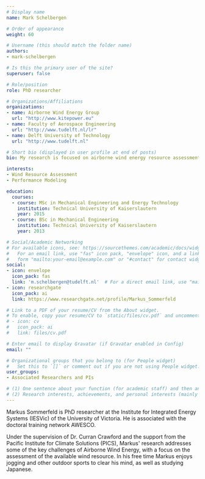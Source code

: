 ```yaml
---
# Display name
name: Mark Schelbergen

# Order of appearance
weight: 60

# Username (this should match the folder name)
authors:
- mark-schelbergen

# Is this the primary user of the site?
superuser: false

# Role/position
role: PhD researcher

# Organizations/Affiliations
organizations:
- name: Airborne Wind Energy Group
  url: "http://www.kitepower.eu"
- name: Faculty of Aerospace Engineering
  url: "http://www.tudelft.nl/lr"
- name: Delft University of Technology
  url: "http://www.tudelft.nl"

# Short bio (displayed in user profile at end of posts)
bio: My research is focused on airborne wind energy resource assessment and performance modeling.

interests:
- Wind Resource Assessment
- Performance Modeling

education:
  courses:
  - course: MSc in Mechanical Engineering and Energy Technology
    institution: Technical University of Kaiserslautern
    year: 2015
  - course: BSc in Mechanical Engineering
    institution: Technical University of Kaiserslautern
    year: 2013

# Social/Academic Networking
# For available icons, see: https://sourcethemes.com/academic/docs/widgets/#icons
#   For an email link, use "fas" icon pack, "envelope" icon, and a link in the
#   form "mailto:your-email@example.com" or "#contact" for contact widget.
social:
- icon: envelope
  icon_pack: fas
  link: 'm.schelbergen@tudelft.nl'  # For a direct email link, use "mailto:test@example.org".
- icon: researchgate
  icon_pack: ai
  link: https://www.researchgate.net/profile/Markus_Sommerfeld

# Link to a PDF of your resume/CV from the About widget.
# To enable, copy your resume/CV to `static/files/cv.pdf` and uncomment the lines below.  
# - icon: cv
#   icon_pack: ai
#   link: files/cv.pdf

# Enter email to display Gravatar (if Gravatar enabled in Config)
email: ""

# Organizational groups that you belong to (for People widget)
#   Set this to `[]` or comment out if you are not using People widget.  
user_groups:
- Associated Researchers and PIs

# (1) One sentence about your function (for academic staff) and then another sentence about your role(s) within the training network
# (2) Research interests, achievements, and personal interests (mainly for researchers)
---
```

Markus Sommerfeld is PhD researcher at the Institute for Integrated Energy Systems (IESVic) of the University of Victoria. He is associated with the doctoral training network AWESCO.

Under the supervision of Dr. Curran Crawford and the support from the Pacific Institute for Climate Solutions (PICS), Markus' research addresses some of the key challenges of Airborne Wind Energy, with a focus on the assessment of the available wind resource. In his free time Markus enjoys jogging and other outdoor sports to clear his mind, as well as studying Japanese.
